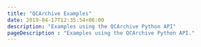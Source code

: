 ```yaml
---
title: "QCArchive Examples"
date: 2019-04-17T12:35:54+06:00
description: "Examples using the QCArchive Python API"
pageDescription : "Examples using the QCArchive Python API."
---
```


